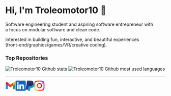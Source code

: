 # Hi, I'm Troleomotor10 :wave:

Software engineering student and aspiring software entrepreneur with  
a focus on modular software and clean code.

Interested in building fun, interactive, and beautiful experiences  
(front-end/graphics/games/VR/creative coding).  

### Top Repositories ###

![Troleomotor10 Github stats](https://github-readme-stats.vercel.app/api?username=Troleomotor10&hide=prs&count_private=true&include_all_commits=true&show_icons=true&theme=highcontrast)
![Troleomotor10 Github most used languages](https://github-readme-stats.vercel.app/api/top-langs/?username=troleomotor10&theme=highcontrast&hide_langs_below=4)

---

<a href="mailto:troleomotor10@gmail.com">
    <img height="32" align="left" alt="Mail" src="img/icons/gmail.png" />
</a>

<a href="https://www.linkedin.com/in/zach-nguyen">
    <img height="32" align="left" alt="LinkedIn" src="img/icons/linkedin.png" />
</a>

<a href="https://paypal.me/dnguy38">
    <img height="32" align="left" alt="Buy Me a Coffee" src="img/icons/paypal.png" />
</a>

<a href="https://www.instagram.com/thechonkypenguin">
    <img height="32" align="left" alt="Instagram" src="img/icons/instagram.png" />
</a>